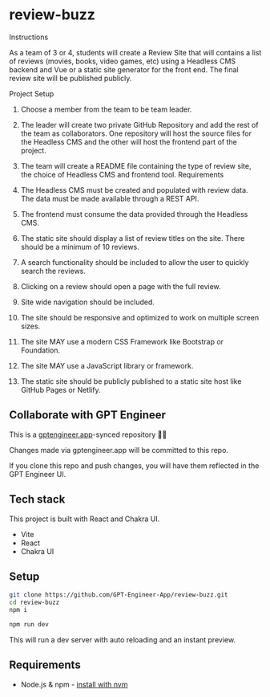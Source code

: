 # review-buzz

Instructions

As a team of 3 or 4, students will create a Review Site that will contains a list of reviews (movies, books, video games, etc) using a Headless CMS backend and Vue or a static site generator for the front end. The final review site will be published publicly.

Project Setup

1. Choose a member from the team to be team leader.

2. The leader will create two private GitHub Repository and add the rest of the team as collaborators. One repository will host the source files for the Headless CMS and the other will host the frontend part of the project.

3. The team will create a README file containing the type of review site, the choice of Headless CMS and frontend tool.
Requirements

1. The Headless CMS must be created and populated with review data. The data must be made available through a REST API.

2. The frontend must consume the data provided through the Headless CMS.

3. The static site should display a list of review titles on the site. There should be a minimum of 10 reviews.

4. A search functionality should be included to allow the user to quickly search the reviews.

5. Clicking on a review should open a page with the full review.

6. Site wide navigation should be included.

7. The site should be responsive and optimized to work on multiple screen sizes.

8. The site MAY use a modern CSS Framework like Bootstrap or Foundation.

9. The site MAY use a JavaScript library or framework.

10. The static site should be publicly published to a static site host like GitHub Pages or Netlify.


## Collaborate with GPT Engineer

This is a [gptengineer.app](https://gptengineer.app)-synced repository 🌟🤖

Changes made via gptengineer.app will be committed to this repo.

If you clone this repo and push changes, you will have them reflected in the GPT Engineer UI.

## Tech stack

This project is built with React and Chakra UI.

- Vite
- React
- Chakra UI

## Setup

```sh
git clone https://github.com/GPT-Engineer-App/review-buzz.git
cd review-buzz
npm i
```

```sh
npm run dev
```

This will run a dev server with auto reloading and an instant preview.

## Requirements

- Node.js & npm - [install with nvm](https://github.com/nvm-sh/nvm#installing-and-updating)
